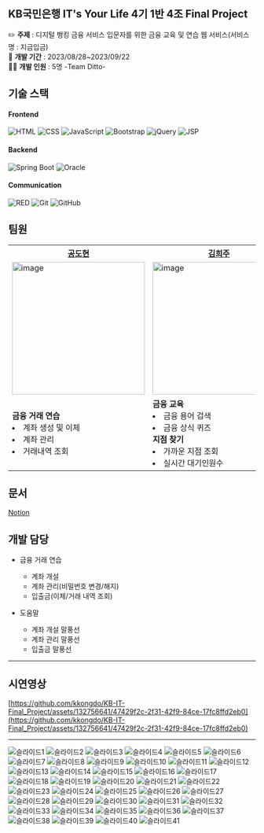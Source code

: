 ## KB국민은행 IT's Your Life 4기 1반 4조 Final Project

✏️ **주제** : 디지털 뱅킹 금융 서비스 입문자를 위한 금융 교육 및 연습 웹 서비스(서비스 명 : 지금입금)<br>
📆 **개발 기간** : 2023/08/28~2023/09/22<br>
👨‍💻 **개발 인원** : 5명 -Team Ditto- <br>

## 기술 스택
#### Frontend
<p>
  <img alt="HTML" src="https://img.shields.io/badge/HTML-E34F26.svg?&style=for-the-badge&logo=HTML5&logoColor=white"/>
  <img alt="CSS" src="https://img.shields.io/badge/CSS-1572B6.svg?&style=for-the-badge&logo=CSS3&logoColor=white"/>
  <img alt="JavaScript" src="https://img.shields.io/badge/JAVASCRIPT-F7DF1E.svg?&style=for-the-badge&logo=JavaScript&logoColor=white"/>
  <img alt="Bootstrap" src="https://img.shields.io/badge/BOOTSTRAP-7952B3.svg?&style=for-the-badge&logo=Bootstrap&logoColor=white"/>
  <img alt="jQuery" src="https://img.shields.io/badge/JQUERY-0769AD.svg?&style=for-the-badge&logo=jQuery&logoColor=white"/>
  <img alt="JSP" src="https://img.shields.io/badge/JSP-007396.svg?&style=for-the-badge&logo=Java&logoColor=white"/>
</p>

#### Backend
<p>
  <img alt="Spring Boot" src="https://img.shields.io/badge/SPRING%20BOOT-6DB33F.svg?&style=for-the-badge&logo=Spring&logoColor=white"/>
  <img alt="Oracle" src="https://img.shields.io/badge/ORACLE-F80000.svg?&style=for-the-badge&logo=Oracle&logoColor=white"/>
</p>

#### Communication
<p>
  <img alt="RED" src ="https://img.shields.io/badge/Notion-000000.svg?&style=for-the-badge&logo=Notion&logoColor=white"/>
  <img alt="Git" src="https://img.shields.io/badge/git-E6484F.svg?style=for-the-badge&logo=git&logoColor=white"/>
  <img alt="GitHub" src="https://img.shields.io/badge/github-%23121011.svg?style=for-the-badge&logo=github&logoColor=white"/>
</p>

## 팀원
<table>
  <tbody>
    <tr>
      <th><a href="https://github.com/kkongdo">공도현</th>
      <th><a href="https://github.com/hejoo345">김희주</th>
      <th><a href="https://github.com/dayoonn">남다윤</th>
      <th><a href="https://github.com/SuHyeon2Park">박수현</th>
      <th><a href="https://github.com/syc98syc">신윤철</th>
    </tr>
    <tr>
      <td><img width="270" alt="image" src="https://github.com/syc98syc/KB04_TeamProject/assets/67685741/02986a1c-2bee-45e7-80cb-9c1d9655873f"></td>
      <td><img width="270" alt="image" src="https://github.com/syc98syc/KB04_TeamProject/assets/67685741/04d334cd-ec3a-4db0-a0ef-241cac14fc4d"></td>
      <td><img width="270" alt="image" src="https://github.com/syc98syc/KB04_TeamProject/assets/67685741/3536617d-ba20-4b60-81d8-b450d574a3fd"></td>
      <td><img width="270" alt="image" src="https://github.com/syc98syc/KB04_TeamProject/assets/67685741/0fb97765-847c-4d09-a967-9a3804d48426"></td>
      <td><img width="270" alt="image" src="https://github.com/syc98syc/KB04_TeamProject/assets/67685741/d0c44b7d-d9fd-4095-8e87-af778f3561b2"></td>
    </tr>
    <tr>
      <td><b>금융 거래 연습</b><li>계좌 생성 및 이체<li>계좌 관리<li>거래내역 조회</td>
      <td><b>금융 교육</b><li>금융 용어 검색<li>금융 상식 퀴즈</li><b>지점 찾기</b><li>가까운 지점 조회<li>실시간 대기인원수</td>
      <td><b>금융 거래 연습</b><li>카드 발급 및 조회<li>카드 관리<li>인증서 발급</li></td>
      <td><b>회원관리</b><li>회원가입 및 관리<li>로그인, 로그아웃</li><b>포인트</b><li>조회, 적립, 전환</li></td>
      <td><b>커뮤니티</b><li>게시물 등록 및 관리<li>댓글 등록 및 관리</td>
    </tr>
  </tbody>
</table>

## 문서
[Notion](https://www.notion.so/KB-Final-Project-72b4c0259d1e44408974dd7190357d7a)

## 개발 담당
  * 금융 거래 연습
    * 계좌 개설
    * 계좌 관리(비밀번호 변경/해지)
    * 입출금(이체/거래 내역 조회)
      
  * 도움말
    * 계좌 개설 말풍선
    * 계좌 관리 말풍선
    * 입출금 말풍선
---
## 시연영상

[https://github.com/kkongdo/KB-IT-Final_Project/assets/132756641/47429f2c-2f31-42f9-84ce-17fc8ffd2eb0](https://github.com/kkongdo/KB-IT-Final_Project/assets/132756641/47429f2c-2f31-42f9-84ce-17fc8ffd2eb0)

---
![슬라이드1](https://github.com/kkongdo/JigeumIbgeum/assets/132756641/cbe16121-82ba-445b-bb69-b1fa8b4b661c)
![슬라이드2](https://github.com/kkongdo/JigeumIbgeum/assets/132756641/98bbaac4-136b-4d52-adb6-92610b99a0d3)
![슬라이드3](https://github.com/kkongdo/JigeumIbgeum/assets/132756641/3d93f46a-f489-4e5c-ba2b-c29512970990)
![슬라이드4](https://github.com/kkongdo/JigeumIbgeum/assets/132756641/bd859005-70a4-4adc-b27d-fd856d7e91c0)
![슬라이드5](https://github.com/kkongdo/JigeumIbgeum/assets/132756641/7513270c-2de3-486c-bc6a-f056cce07800)
![슬라이드6](https://github.com/kkongdo/JigeumIbgeum/assets/132756641/0aa2d0a3-3a15-45a9-8890-ab4463c31d8b)
![슬라이드7](https://github.com/kkongdo/JigeumIbgeum/assets/132756641/b5a22af0-a9f9-441e-87c9-381cc9c8e2e7)
![슬라이드8](https://github.com/kkongdo/JigeumIbgeum/assets/132756641/c623d58a-eb7a-4ac7-ae63-0e8c305d117f)
![슬라이드9](https://github.com/kkongdo/JigeumIbgeum/assets/132756641/d6931784-4f3b-4594-b3ff-6e7cc8e8948f)
![슬라이드10](https://github.com/kkongdo/JigeumIbgeum/assets/132756641/0057aed8-459c-45f3-97f2-7ecf64f09f65)
![슬라이드11](https://github.com/kkongdo/JigeumIbgeum/assets/132756641/5a6bb1e0-4ef9-4c2c-a417-1019d528fb22)
![슬라이드12](https://github.com/kkongdo/JigeumIbgeum/assets/132756641/b5385b6d-43b4-4bea-b3b0-bdf63775767d)
![슬라이드13](https://github.com/kkongdo/JigeumIbgeum/assets/132756641/6a18323b-d5da-46a7-a230-aa836cf19c3d)
![슬라이드14](https://github.com/kkongdo/JigeumIbgeum/assets/132756641/d2649b3c-5041-4983-9a9a-6c4f3eea9352)
![슬라이드15](https://github.com/kkongdo/JigeumIbgeum/assets/132756641/5f160378-47ef-40c6-b087-45ad77816ca0)
![슬라이드16](https://github.com/kkongdo/JigeumIbgeum/assets/132756641/1a55686f-248d-46d8-9b67-561df18124c8)
![슬라이드17](https://github.com/kkongdo/JigeumIbgeum/assets/132756641/e9dcf4a0-cb67-4f73-bdac-91bf0f53cbe1)
![슬라이드18](https://github.com/kkongdo/JigeumIbgeum/assets/132756641/e322aa47-7653-4656-9972-33e59dae6311)
![슬라이드19](https://github.com/kkongdo/JigeumIbgeum/assets/132756641/1b1c7c8d-fe7e-4a98-a6a2-4fdd597e1100)
![슬라이드20](https://github.com/kkongdo/JigeumIbgeum/assets/132756641/d86404ca-4f06-49bf-84cd-45b23d4d4741)
![슬라이드21](https://github.com/kkongdo/JigeumIbgeum/assets/132756641/2bf552a7-38e3-40c6-a0a3-ba5d12c4a95c)
![슬라이드22](https://github.com/kkongdo/JigeumIbgeum/assets/132756641/e00159e0-77bf-42e4-8fd0-6723a11e48a4)
![슬라이드23](https://github.com/kkongdo/JigeumIbgeum/assets/132756641/4603e772-4ca1-4042-b197-0c924fdb98d0)
![슬라이드24](https://github.com/kkongdo/JigeumIbgeum/assets/132756641/34c0824a-c9eb-4ae2-a35c-8f86791cab60)
![슬라이드25](https://github.com/kkongdo/JigeumIbgeum/assets/132756641/9951112d-8f00-4dd3-8f43-41a3e506ae42)
![슬라이드26](https://github.com/kkongdo/JigeumIbgeum/assets/132756641/9ca5a06b-59b0-4004-ae65-8abc3adb4546)
![슬라이드27](https://github.com/kkongdo/JigeumIbgeum/assets/132756641/ce082225-4e3e-4b7d-aa22-da7a8148fb72)
![슬라이드28](https://github.com/kkongdo/JigeumIbgeum/assets/132756641/6c19cb62-36f6-4d75-bb36-0551c2bf06fb)
![슬라이드29](https://github.com/kkongdo/JigeumIbgeum/assets/132756641/6250f92a-70ac-4f89-a164-ecf8b52c4fd9)
![슬라이드30](https://github.com/kkongdo/JigeumIbgeum/assets/132756641/60b9771c-77ac-4143-8ac0-7441a9bf9cd0)
![슬라이드31](https://github.com/kkongdo/JigeumIbgeum/assets/132756641/c4772265-ad51-44dd-84c4-56c8c057000a)
![슬라이드32](https://github.com/kkongdo/JigeumIbgeum/assets/132756641/6a128e86-fc59-407a-bd41-5ba4d7eac48e)
![슬라이드33](https://github.com/kkongdo/JigeumIbgeum/assets/132756641/880d9d00-dacf-4289-b9eb-e5f7fed91645)
![슬라이드34](https://github.com/kkongdo/JigeumIbgeum/assets/132756641/d737bd35-8ba8-4802-8e21-44fa03031a59)
![슬라이드35](https://github.com/kkongdo/JigeumIbgeum/assets/132756641/0e82df0d-6bd3-4c9c-a533-e543209d8796)
![슬라이드36](https://github.com/kkongdo/JigeumIbgeum/assets/132756641/3a59af5e-42be-4fcd-8209-ffb7e19d082d)
![슬라이드37](https://github.com/kkongdo/JigeumIbgeum/assets/132756641/72d5472d-1395-4c1c-9cc3-7f7f3adff7f3)
![슬라이드38](https://github.com/kkongdo/JigeumIbgeum/assets/132756641/c8a60c68-0553-456c-9ec4-d2d99b0f51b9)
![슬라이드39](https://github.com/kkongdo/JigeumIbgeum/assets/132756641/6a818cf7-8a78-4db3-81dd-2e9fb478c881)
![슬라이드40](https://github.com/kkongdo/JigeumIbgeum/assets/132756641/dfd5e755-0391-4263-bf79-aeb7b8828dbc)
![슬라이드41](https://github.com/kkongdo/JigeumIbgeum/assets/132756641/a7beda67-e3fe-48c7-a8a7-df9fdb0bb2aa)
